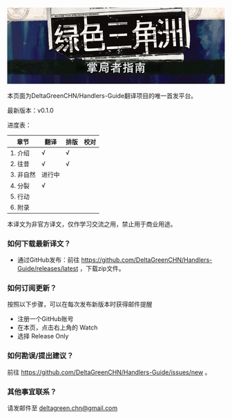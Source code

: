 ![DGAH Logo](/banner.jpg)

本页面为DeltaGreenCHN/Handlers-Guide翻译项目的唯一首发平台。

最新版本：v0.1.0

进度表：

| 章节 | 翻译 | 排版 | 校对 |
|-----|-----|-----|-----|
| 1. 介绍 | √ | √ |  |
| 2. 往昔 | √ | √ |  |
| 3. 非自然 | 进行中 |  |  |
| 4. 分裂 | √ |  |  |
| 5. 行动 |  |  |  |
| 6. 附录 |  |  |  |

本译文为非官方译文，仅作学习交流之用，禁止用于商业用途。

### 如何下载最新译文？

- 通过GitHub发布：前往 https://github.com/DeltaGreenCHN/Handlers-Guide/releases/latest ，下载zip文件。

### 如何订阅更新？

按照以下步骤，可以在每次发布新版本时获得邮件提醒

* 注册一个GitHub账号
* 在本页，点击右上角的 Watch
* 选择 Release Only

### 如何勘误/提出建议？

前往 https://github.com/DeltaGreenCHN/Handlers-Guide/issues/new 。

### 其他事宜联系？

请发邮件至 deltagreen.chn@gmail.com
